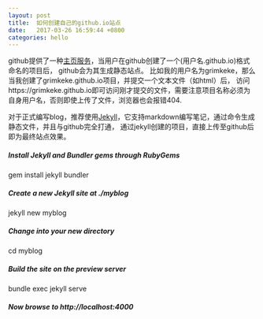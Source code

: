 ```yaml
---
layout: post
title:  如何创建自己的github.io站点
date:   2017-03-26 16:59:44 +0800
categories: hello
---
```


github提供了一种[主页服务][github-page]，当用户在github创建了一个(用户名.github.io)格式命名的项目后，
github会为其生成静态站点。 比如我的用户名为grimkeke，那么当我创建了grimkeke.github.io项目，并提交一个文本文件（如html）后，
访问https://grimkeke.github.io即可访问刚才提交的文件，需要注意项目名称必须为自身用户名，否则即使上传了文件，浏览器也会报错404.

对于正式编写blog，推荐使用[Jekyll][jekyll-url]，它支持markdown编写笔记，通过命令生成静态文件，并且与github完全打通，
通过jekyll创建的项目，直接上传至github后即为最终站点效果。

##### Install Jekyll and Bundler gems through RubyGems
gem install jekyll bundler

##### Create a new Jekyll site at ./myblog
jekyll new myblog

##### Change into your new directory
cd myblog

##### Build the site on the preview server
bundle exec jekyll serve

##### Now browse to http://localhost:4000

[jekyll-url]: https://jekyllrb.com/docs/quickstart/
[github-page]: https://pages.github.com/


